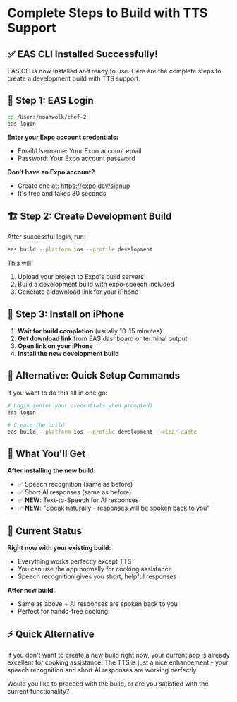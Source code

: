 # Complete Steps to Build with TTS Support

## ✅ EAS CLI Installed Successfully!

EAS CLI is now installed and ready to use. Here are the complete steps to create a development build with TTS support:

## 🔐 Step 1: EAS Login

```bash
cd /Users/noahwolk/chef-2
eas login
```

**Enter your Expo account credentials:**
- Email/Username: Your Expo account email
- Password: Your Expo account password

**Don't have an Expo account?**
- Create one at: https://expo.dev/signup
- It's free and takes 30 seconds

## 🏗️ Step 2: Create Development Build

After successful login, run:

```bash
eas build --platform ios --profile development
```

This will:
1. Upload your project to Expo's build servers
2. Build a development build with expo-speech included
3. Generate a download link for your iPhone

## 📱 Step 3: Install on iPhone

1. **Wait for build completion** (usually 10-15 minutes)
2. **Get download link** from EAS dashboard or terminal output
3. **Open link on your iPhone** 
4. **Install the new development build**

## 🎯 Alternative: Quick Setup Commands

If you want to do this all in one go:

```bash
# Login (enter your credentials when prompted)
eas login

# Create the build
eas build --platform ios --profile development --clear-cache
```

## 🚀 What You'll Get

**After installing the new build:**
- ✅ Speech recognition (same as before)
- ✅ Short AI responses (same as before) 
- ✅ **NEW**: Text-to-Speech for AI responses
- ✅ **NEW**: "Speak naturally - responses will be spoken back to you"

## 🔄 Current Status

**Right now with your existing build:**
- Everything works perfectly except TTS
- You can use the app normally for cooking assistance
- Speech recognition gives you short, helpful responses

**After new build:**
- Same as above + AI responses are spoken back to you
- Perfect for hands-free cooking!

## ⚡ Quick Alternative

If you don't want to create a new build right now, your current app is already excellent for cooking assistance! The TTS is just a nice enhancement - your speech recognition and short AI responses are working perfectly.

Would you like to proceed with the build, or are you satisfied with the current functionality?
